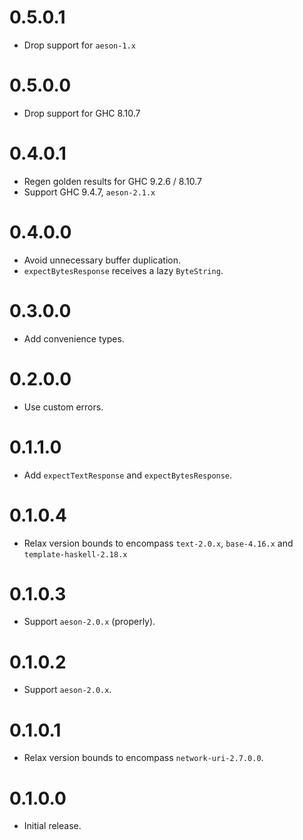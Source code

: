 # 0.5.0.1

- Drop support for `aeson-1.x`

# 0.5.0.0

- Drop support for GHC 8.10.7

# 0.4.0.1

- Regen golden results for GHC 9.2.6 / 8.10.7
- Support GHC 9.4.7, `aeson-2.1.x`

# 0.4.0.0

- Avoid unnecessary buffer duplication.
- `expectBytesResponse` receives a lazy `ByteString`.

# 0.3.0.0

- Add convenience types.

# 0.2.0.0

- Use custom errors.

# 0.1.1.0

- Add `expectTextResponse` and `expectBytesResponse`.

# 0.1.0.4

- Relax version bounds to encompass `text-2.0.x`, `base-4.16.x` and `template-haskell-2.18.x`

# 0.1.0.3

- Support `aeson-2.0.x` (properly).

# 0.1.0.2

- Support `aeson-2.0.x`.

# 0.1.0.1

- Relax version bounds to encompass `network-uri-2.7.0.0`.

# 0.1.0.0

- Initial release.
